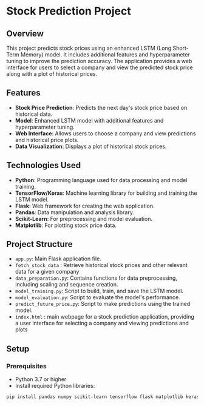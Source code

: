 # Stock Prediction Project

## Overview

This project predicts stock prices using an enhanced LSTM (Long Short-Term Memory) model. It includes additional features and hyperparameter tuning to improve the prediction accuracy. The application provides a web interface for users to select a company and view the predicted stock price along with a plot of historical prices.

## Features

- **Stock Price Prediction**: Predicts the next day's stock price based on historical data.
- **Model**: Enhanced LSTM model with additional features and hyperparameter tuning.
- **Web Interface**: Allows users to choose a company and view predictions and historical price plots.
- **Data Visualization**: Displays a plot of historical stock prices.

## Technologies Used

- **Python**: Programming language used for data processing and model training.
- **TensorFlow/Keras**: Machine learning library for building and training the LSTM model.
- **Flask**: Web framework for creating the web application.
- **Pandas**: Data manipulation and analysis library.
- **Scikit-Learn**: For preprocessing and model evaluation.
- **Matplotlib**: For plotting stock price data.

## Project Structure

- `app.py`: Main Flask application file.
- `fetch_stock_data` : Retrieve historical stock prices and other relevant data for a given company
- `data_preparation.py`: Contains functions for data preprocessing, including scaling and sequence creation.
- `model_training.py`: Script to build, train, and save the LSTM model.
- `model_evaluation.py`: Script to evaluate the model's performance.
- `predict_future_price.py`: Script to make predictions using the trained model.
- `index.html` : main webpage for a stock prediction application, providing a user interface for selecting a company and viewing predictions and plots

## Setup

### Prerequisites

- Python 3.7 or higher
- Install required Python libraries:

```bash
pip install pandas numpy scikit-learn tensorflow flask matplotlib keras-tuner
